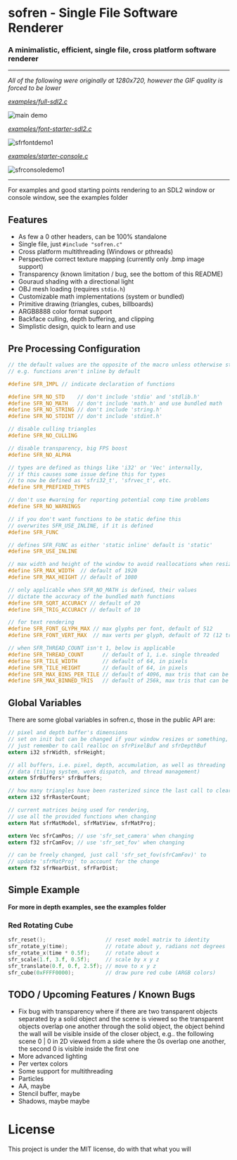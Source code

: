 # sofren - Single File Software Renderer

### A minimalistic, efficient, single file, cross platform software renderer

---

*All of the following were originally at 1280x720, however the GIF quality is forced to be lower*

[*examples/full-sdl2.c*](https://github.com/cyprus327/sofren/blob/main/examples/tex-starter-sdl2.c)

![main demo](https://github.com/user-attachments/assets/73646581-9351-4320-b029-6f31cd42f79f)

[*examples/font-starter-sdl2.c*](https://github.com/cyprus327/sofren/blob/main/examples/font-starter-sdl2.c)

![sfrfontdemo1](https://github.com/user-attachments/assets/87f62598-b39e-4d04-b19d-0f97ddba1622)

[*examples/starter-console.c*](https://github.com/cyprus327/sofren/blob/main/examples/tex-starter-sdl2.c)

![sfrconsoledemo1](https://github.com/user-attachments/assets/36b51566-7893-4729-a498-b18c6569ea83)

---

For examples and good starting points rendering to an SDL2 window or console window, see the examples folder

## Features
- As few a 0 other headers, can be 100% standalone
- Single file, just `#include "sofren.c"`
- Cross platform multithreading (Windows or pthreads)
- Perspective correct texture mapping (currently only .bmp image support)
- Transparency (known limitation / bug, see the bottom of this README)
- Gouraud shading with a directional light
- OBJ mesh loading (requires `stdio.h`)
- Customizable math implementations (system or bundled)
- Primitive drawing (triangles, cubes, billboards)
- ARGB8888 color format support
- Backface culling, depth buffering, and clipping
- Simplistic design, quick to learn and use

## Pre Processing Configuration 
```c
// the default values are the opposite of the macro unless otherwise stated,
// e.g. functions aren't inline by default

#define SFR_IMPL // indicate declaration of functions

#define SFR_NO_STD    // don't include 'stdio' and 'stdlib.h'
#define SFR_NO_MATH   // don't include 'math.h' and use bundled math
#define SFR_NO_STRING // don't include 'string.h'
#define SFR_NO_STDINT // don't include 'stdint.h'

// disable culling triangles
#define SFR_NO_CULLING

// disable transparency, big FPS boost
#define SFR_NO_ALPHA

// types are defined as things like 'i32' or 'Vec' internally,
// if this causes some issue define this for types
// to now be defined as 'sfri32_t', 'sfrvec_t', etc.
#define SFR_PREFIXED_TYPES

// don't use #warning for reporting potential comp time problems
#define SFR_NO_WARNINGS

// if you don't want functions to be static define this
// overwrites SFR_USE_INLINE, if it is defined
#define SFR_FUNC

// defines SFR_FUNC as either 'static inline' default is 'static'
#define SFR_USE_INLINE

// max width and height of the window to avoid reallocations when resizing
#define SFR_MAX_WIDTH  // default of 1920
#define SFR_MAX_HEIGHT // default of 1080

// only applicable when SFR_NO_MATH is defined, their values
// dictate the accuracy of the bundled math functions
#define SFR_SQRT_ACCURACY // default of 20
#define SFR_TRIG_ACCURACY // default of 10

// for text rendering
#define SFR_FONT_GLYPH_MAX // max glyphs per font, default of 512
#define SFR_FONT_VERT_MAX  // max verts per glyph, default of 72 (12 tris)

// when SFR_THREAD_COUNT isn't 1, below is applicable
#define SFR_THREAD_COUNT      // default of 1, i.e. single threaded
#define SFR_TILE_WIDTH        // default of 64, in pixels
#define SFR_TILE_HEIGHT       // default of 64, in pixels
#define SFR_MAX_BINS_PER_TILE // default of 4096, max tris that can be rendered on one screen tile 
#define SFR_MAX_BINNED_TRIS   // default of 256k, max tris that can be rendered per frame
```

## Global Variables

There are some global variables in sofren.c, those in the public API are:

```c
// pixel and depth buffer's dimensions
// set on init but can be changed if your window resizes or something,
// just remember to call realloc on sfrPixelBuf and sfrDepthBuf
extern i32 sfrWidth, sfrHeight;

// all buffers, i.e. pixel, depth, accumulation, as well as threading
// data (tiling system, work dispatch, and thread management)
extern SfrBuffers* sfrBuffers;

// how many triangles have been rasterized since the last call to clear
extern i32 sfrRasterCount;

// current matrices being used for rendering,
// use all the provided functions when changing
extern Mat sfrMatModel, sfrMatView, sfrMatProj;

extern Vec sfrCamPos; // use 'sfr_set_camera' when changing
extern f32 sfrCamFov; // use 'sfr_set_fov' when changing

// can be freely changed, just call 'sfr_set_fov(sfrCamFov)' to
// update 'sfrMatProj' to account for the change
extern f32 sfrNearDist, sfrFarDist;
```

## Simple Example

**For more in depth examples, see the examples folder**

### Red Rotating Cube
```c
sfr_reset();                   // reset model matrix to identity
sfr_rotate_y(time);            // rotate about y, radians not degrees
sfr_rotate_x(time * 0.5f);     // rotate about x
sfr_scale(1.f, 3.f, 0.5f);     // scale by x y z
sfr_translate(0.f, 0.f, 2.5f); // move to x y z
sfr_cube(0xFFFF0000);          // draw pure red cube (ARGB colors)
``` 

## TODO / Upcoming Features / Known Bugs
- Fix bug with transparency where if there are two transparent objects separated by a solid object and the scene is viewed so the transparent objects overlap one another through the solid object, the object behind the wall will be visible inside of the closer object, e.g.. the following scene 0 | 0 in 2D viewed from a side where the 0s overlap one another, the second 0 is visible inside the first one
- More advanced lighting
- Per vertex colors
- Some support for multithreading
- Particles
- AA, maybe
- Stencil buffer, maybe
- Shadows, maybe maybe

# License
This project is under the MIT license, do with that what you will
